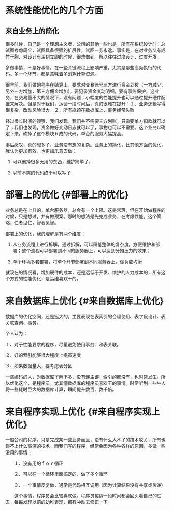 # 系统性能优化的几个方面

## 来自业务上的简化

很多时候，自己是一个理想主义者，公司的其他一些也是，所有在系统设计时：总试图考虑周全，试图具备很强的扩展性，试图一劳永逸。事实是，在对业务又有成竹于胸、对设计有深刻立即的时候，很难做到。所以往往过度设计、过度开发。

多做事情，不是好事情，在一些关键流程上影响严重，尤其是那些高频执行的代码。多一个环节，都是意味着多消耗计算资源。

很早前，我们做的程序在结算上，要求对交易账号三方进行资金划拨（一方减少，另外一方增加，第三方佣金增加），要记录资金变动明细，要有事务保护。这业务，在交易量不大的情况下，没有问题；小幅度的性能提升也可以通过提升硬件配置来解决。但是对于我们，运营一段时间后，真的很难在提升：１、业务逻辑写得很复杂，改动风险很大，２、所有瓶颈在数据库上，事务经常失败

经过很长时间的观察，我们发现，我们并不需要三方划账，只需要单方扣款就可以了；我们也发现，资金做好变动日志就可以了，事物也可以不需要。这个业务以确定下来，砍掉了这个模块６成的代码，单台的服务大幅提高。

事后感叹，真的想多了，业务没有想的复杂。业务上的简化，比其他方面的优化，我认为更加有效，也更加乐意去做：

1. 可以删掉很多无用的东西，维护简单了，

2. 以前不爽的代码终于可以写了

# 部署上的优化 {#部署上的优化}

业务总是在上升的，单台服务器，总会有一个上限。这是常理，但在开始做程序的时候，只是想过，并有做预案。那时的想法是先完成业务，在考虑性能。这个策略，仁者见仁，智者见智。

部署上的优化，我的理解是有两个维度：

1. 从业务流程上进行拆解，通过拆解，可以降低整体的复杂度，方便维护和部署；整个流程可以部署到不同的服务器上，可以达到分摊压力的效果；

2. 单个环境多套部署，将单个环节部署到不同服务器上，做负载均衡

就现在的情况看，增加硬件的成本，还是远低于开发、维护的人力成本的，所有这个方式的性能优化，是运维喜欢干的。

# 来自数据库上优化 {#来自数据库上优化}

数据库的优化空间，还是挺大的，主要表现在表索引的合理使用、表字段设计、表关联查询、事务。

个人认为：

１、对于性能要求的程序，尽量避免使用事务、和表关联。

２、好的索引能够很大程度上提高速度

３、如果数据量大，要考虑表分区

一些编码的人，对数据库了解不多，没有连主键、索引的都没有，也时常发生。所以优化这个，是程序员，尤其懂数据库的程序员喜欢干的事情。时常听到一些牛人将一些耗时巨大的数据库计算，瞬间提升数百、数千倍。

# 来自程序实现上优化 {#来自程序实现上优化}

一般公司的程序，只是完成某一些业务而且，没有什么大不了的技术攻关，所有也谈不上什么高深的技术。而我们写的程序，经常会因为各种各样的原因，多做一些没用的事情： 

　　１、没有用的ｆｏｒ循环 

　　２、可以在一个循环里面搞定的，做了多个循环 

　　３、一个事情反复做，通常是代码相互调用（因为计算结果没有共享或传递） 

　　这个事情，程序员会比较喜欢做。程序员每隔一段时间都会回头看自己的过去，每每发现以前的幼稚表现，都有冲动去修正一下。

